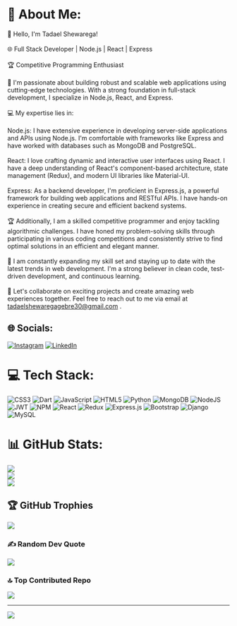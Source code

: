 # 💫 About Me:
👋 Hello, I'm Tadael Shewarega!<br><br>🌐 Full Stack Developer | Node.js | React | Express<br><br>🏆 Competitive Programming Enthusiast<br><br>🔭 I'm passionate about building robust and scalable web applications using cutting-edge technologies. With a strong foundation in full-stack development, I specialize in Node.js, React, and Express.<br><br>💻 My expertise lies in:<br><br>Node.js: I have extensive experience in developing server-side applications and APIs using Node.js. I'm comfortable with frameworks like Express and have worked with databases such as MongoDB and PostgreSQL.<br><br>React: I love crafting dynamic and interactive user interfaces using React. I have a deep understanding of React's component-based architecture, state management (Redux), and modern UI libraries like Material-UI.<br><br>Express: As a backend developer, I'm proficient in Express.js, a powerful framework for building web applications and RESTful APIs. I have hands-on experience in creating secure and efficient backend systems.<br><br>🏆 Additionally, I am a skilled competitive programmer and enjoy tackling algorithmic challenges. I have honed my problem-solving skills through participating in various coding competitions and consistently strive to find optimal solutions in an efficient and elegant manner.<br><br>🚀 I am constantly expanding my skill set and staying up to date with the latest trends in web development. I'm a strong believer in clean code, test-driven development, and continuous learning.<br><br>🌟 Let's collaborate on exciting projects and create amazing web experiences together. Feel free to reach out to me via email at tadaelshewaregagebre30@gmail.com .


## 🌐 Socials:
[![Instagram](https://img.shields.io/badge/Instagram-%23E4405F.svg?logo=Instagram&logoColor=white)](https://instagram.com/tadael_shewaregaa) [![LinkedIn](https://img.shields.io/badge/LinkedIn-%230077B5.svg?logo=linkedin&logoColor=white)](https://linkedin.com/in/https://www.linkedin.com/in/tadael-shewarega-a50613255/) 

# 💻 Tech Stack:
![CSS3](https://img.shields.io/badge/css3-%231572B6.svg?style=for-the-badge&logo=css3&logoColor=white) ![Dart](https://img.shields.io/badge/dart-%230175C2.svg?style=for-the-badge&logo=dart&logoColor=white) ![JavaScript](https://img.shields.io/badge/javascript-%23323330.svg?style=for-the-badge&logo=javascript&logoColor=%23F7DF1E) ![HTML5](https://img.shields.io/badge/html5-%23E34F26.svg?style=for-the-badge&logo=html5&logoColor=white) ![Python](https://img.shields.io/badge/python-3670A0?style=for-the-badge&logo=python&logoColor=ffdd54) ![MongoDB](https://img.shields.io/badge/MongoDB-%234ea94b.svg?style=for-the-badge&logo=mongodb&logoColor=white) ![NodeJS](https://img.shields.io/badge/node.js-6DA55F?style=for-the-badge&logo=node.js&logoColor=white) ![JWT](https://img.shields.io/badge/JWT-black?style=for-the-badge&logo=JSON%20web%20tokens) ![NPM](https://img.shields.io/badge/NPM-%23000000.svg?style=for-the-badge&logo=npm&logoColor=white) ![React](https://img.shields.io/badge/react-%2320232a.svg?style=for-the-badge&logo=react&logoColor=%2361DAFB) ![Redux](https://img.shields.io/badge/redux-%23593d88.svg?style=for-the-badge&logo=redux&logoColor=white) ![Express.js](https://img.shields.io/badge/express.js-%23404d59.svg?style=for-the-badge&logo=express&logoColor=%2361DAFB) ![Bootstrap](https://img.shields.io/badge/bootstrap-%23563D7C.svg?style=for-the-badge&logo=bootstrap&logoColor=white) ![Django](https://img.shields.io/badge/django-%23092E20.svg?style=for-the-badge&logo=django&logoColor=white) ![MySQL](https://img.shields.io/badge/mysql-%2300f.svg?style=for-the-badge&logo=mysql&logoColor=white)
# 📊 GitHub Stats:
![](https://github-readme-stats.vercel.app/api?username=iamTadaeltadi&theme=dark&hide_border=false&include_all_commits=false&count_private=false)<br/>
![](https://github-readme-streak-stats.herokuapp.com/?user=iamTadaeltadi&theme=dark&hide_border=false)<br/>
![](https://github-readme-stats.vercel.app/api/top-langs/?username=iamTadaeltadi&theme=dark&hide_border=false&include_all_commits=false&count_private=false&layout=compact)

## 🏆 GitHub Trophies
![](https://github-profile-trophy.vercel.app/?username=iamTadaeltadi&theme=chalk&no-frame=false&no-bg=false&margin-w=4)

### ✍️ Random Dev Quote
![](https://quotes-github-readme.vercel.app/api?type=horizontal&theme=merko)

### 🔝 Top Contributed Repo
![](https://github-contributor-stats.vercel.app/api?username=iamTadaeltadi&limit=5&theme=dark&combine_all_yearly_contributions=true)

---
[![](https://visitcount.itsvg.in/api?id=iamTadaeltadi&icon=0&color=0)](https://visitcount.itsvg.in)

<!-- Proudly created with GPRM ( https://gprm.itsvg.in ) -->